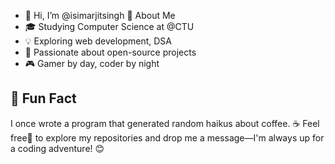 - 👋 Hi, I’m @isimarjitsingh
 🌟 About Me
- 🎓 Studying Computer Science at @CTU
- 💡 Exploring web development, DSA
- 🚀 Passionate about open-source projects
- 🎮 Gamer by day, coder by night
## 🚀 Fun Fact
I once wrote a program that generated random haikus about coffee. ☕
Feel free🙏 to explore my repositories and drop me a message—I'm always up for a coding adventure! 😊

<!---
isimarjitsingh/isimarjitsingh is a✨ special ✨ repository because its `README.md` (this file) appears on your GitHub profile.
You can click the Preview link to take a look at your changes.
--->
